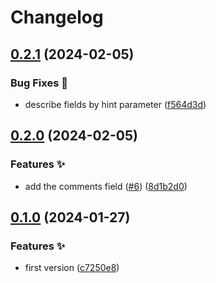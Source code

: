 # Changelog

## [0.2.1](https://github.com/hbstack/decap-cms/compare/v0.2.0...v0.2.1) (2024-02-05)


### Bug Fixes 🐞

* describe fields by hint parameter ([f564d3d](https://github.com/hbstack/decap-cms/commit/f564d3db391045b37c51a030f4bd7f26c5b1fb7a))

## [0.2.0](https://github.com/hbstack/decap-cms/compare/v0.1.0...v0.2.0) (2024-02-05)


### Features ✨

* add the comments field ([#6](https://github.com/hbstack/decap-cms/issues/6)) ([8d1b2d0](https://github.com/hbstack/decap-cms/commit/8d1b2d007ae48177acec43682f8afddd2153cf4b))

## [0.1.0](https://github.com/hbstack/decap-cms/compare/v0.0.1...v0.1.0) (2024-01-27)


### Features ✨

* first version ([c7250e8](https://github.com/hbstack/decap-cms/commit/c7250e8bdab9de205424838002a8ffd03c74ce31))
